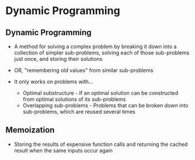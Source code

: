 # Dynamic Programming

<h2>Dynamic Programming</h2>

- A method for solving a complex problem by breaking it down into a collection of simpler sub-problems, solving each of those sub-problems just once, and storing their solutions
- OR, "remembering old values" from similar sub-problems

- It only works on problems with...
  - Optimal substructure - If an optimal solution can be constructed from optimal solutions of its sub-problems
  - Overlapping sub-problems - Problems that can be broken down into sub-problems, which are reused several times

<h2>Memoization</h2>

- Storing the results of expensive function calls and returning the cached result when the same inputs occur again
